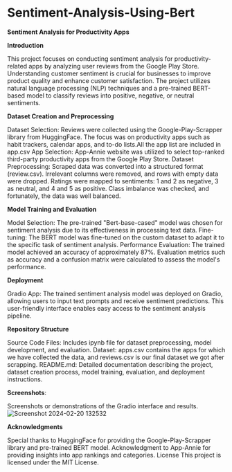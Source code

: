 # Sentiment-Analysis-Using-Bert

**Sentiment Analysis for Productivity Apps**

**Introduction**

This project focuses on conducting sentiment analysis for productivity-related apps by analyzing user reviews from the Google Play Store. Understanding customer sentiment is crucial for businesses to improve product quality and enhance customer satisfaction. The project utilizes natural language processing (NLP) techniques and a pre-trained BERT-based model to classify reviews into positive, negative, or neutral sentiments.

**Dataset Creation and Preprocessing**

Dataset Selection: Reviews were collected using the Google-Play-Scrapper library from HuggingFace. The focus was on productivity apps such as habit trackers, calendar apps, and to-do lists.All the app list are included in app.csv
App Selection: App-Annie website was utilized to select top-ranked third-party productivity apps from the Google Play Store.
Dataset Preprocessing: Scraped data was converted into a structured format (review.csv). Irrelevant columns were removed, and rows with empty data were dropped. Ratings were mapped to sentiments: 1 and 2 as negative, 3 as neutral, and 4 and 5 as positive. Class imbalance was checked, and fortunately, the data was well balanced.

**Model Training and Evaluation**

Model Selection: The pre-trained "Bert-base-cased" model was chosen for sentiment analysis due to its effectiveness in processing text data.
Fine-tuning: The BERT model was fine-tuned on the custom dataset to adapt it to the specific task of sentiment analysis.
Performance Evaluation: The trained model achieved an accuracy of approximately 87%. Evaluation metrics such as accuracy and a confusion matrix were calculated to assess the model's performance.

**Deployment**

Gradio App: The trained sentiment analysis model was deployed on Gradio, allowing users to input text prompts and receive sentiment predictions. This user-friendly interface enables easy access to the sentiment analysis pipeline.

**Repository Structure**

Source Code Files: Includes ipynb file for dataset preprocessing, model development, and evaluation.
Dataset: apps.csv contains the apps for which we have collected the data, and reviews.csv is our final dataset we got after scrapping.
README.md: Detailed documentation describing the project, dataset creation process, model training, evaluation, and deployment instructions.

**Screenshots**: 

Screenshots or demonstrations of the Gradio interface and results.
![Screenshot 2024-02-20 132532](https://github.com/Arpit-Avasarmol/Sentiment-Analysis-Using-Bert/assets/88440241/f5110b8c-f7ae-4e4e-8388-cfef976ff5af)


**Acknowledgments**

Special thanks to HuggingFace for providing the Google-Play-Scrapper library and pre-trained BERT model.
Acknowledgment to App-Annie for providing insights into app rankings and categories.
License
This project is licensed under the MIT License.


